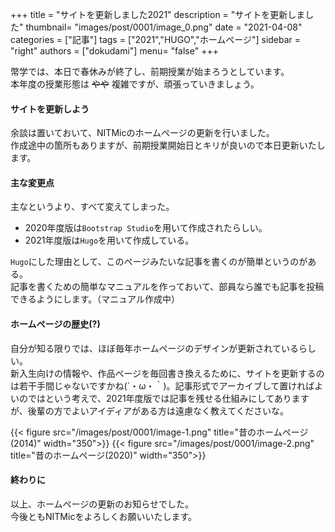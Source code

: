 +++
title = "サイトを更新しました2021"
description = "サイトを更新しました"
thumbnail= "images/post/0001/image_0.png"
date = "2021-04-08"
categories = ["記事"]
tags = ["2021","HUGO","ホームページ"]
sidebar = "right"
authors = ["dokudami"]
menu= "false"
+++

幣学では、本日で春休みが終了し、前期授業が始まろうとしています。  
本年度の授業形態は ~~やや~~ 複雑ですが、頑張っていきましょう。

#### サイトを更新しよう

余談は置いておいて、NITMicのホームページの更新を行いました。  
作成途中の箇所もありますが、前期授業開始日とキリが良いので本日更新いたします。

#### 主な変更点

主なというより、すべて変えてしまった。  

* 2020年度版は`Bootstrap Studio`を用いて作成されたらしい。  
* 2021年度版は`Hugo`を用いて作成している。

`Hugo`にした理由として、このページみたいな記事を書くのが簡単というのがある。  
記事を書くための簡単なマニュアルを作っておいて、部員なら誰でも記事を投稿できるようにします。（マニュアル作成中）

#### ホームページの歴史(?)

自分が知る限りでは、ほぼ毎年ホームページのデザインが更新されているらしい。  
新入生向けの情報や、作品ページを毎回書き換えるために、サイトを更新するのは若干手間じゃないですかね(´・ω・｀)。記事形式でアーカイブして置ければよいのではという考えで、2021年度版では記事を残せる仕組みにしてありますが、後輩の方でよいアイディアがある方は遠慮なく教えてくださいな。

{{< figure src="/images/post/0001/image-1.png" title="昔のホームページ(2014)" width="350">}}
{{< figure src="/images/post/0001/image-2.png" title="昔のホームページ(2020)" width="350">}}
#### 終わりに
以上、ホームページの更新のお知らせでした。  
今後ともNITMicをよろしくお願いいたします。

